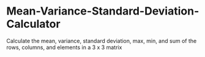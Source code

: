 # Mean-Variance-Standard-Deviation-Calculator
Calculate the mean, variance, standard deviation, max, min, and sum of the rows, columns, and elements in a 3 x 3 matrix
